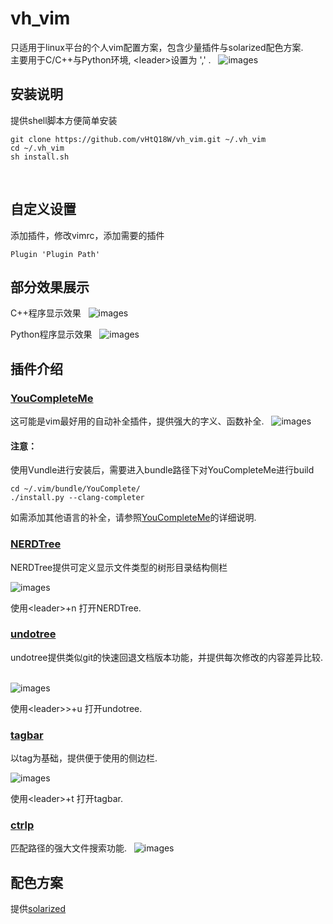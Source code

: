 # vh_vim
只适用于linux平台的个人vim配置方案，包含少量插件与solarized配色方案.  
主要用于C/C++与Python环境, \<leader\>设置为 ',' .  
![images](https://github.com/vHtQ18W/vh_vim/blob/master/images/main.png)  


## 安装说明  
提供shell脚本方便简单安装  
```
git clone https://github.com/vHtQ18W/vh_vim.git ~/.vh_vim
cd ~/.vh_vim
sh install.sh
```
  
## 自定义设置  
添加插件，修改vimrc，添加需要的插件  
```
Plugin 'Plugin Path'
```
## 部分效果展示  
C++程序显示效果  
![images](https://github.com/vHtQ18W/vh_vim/blob/master/images/c%2B%2B_example(folly).png)  
  
Python程序显示效果  
![images](https://github.com/vHtQ18W/vh_vim/blob/master/images/py_example.png)




## 插件介绍  
### [YouCompleteMe](https://github.com/Valloric/YouCompleteMe)  
这可能是vim最好用的自动补全插件，提供强大的字义、函数补全.  
![images](https://github.com/vHtQ18W/vh_vim/blob/master/images/YCM_example.png)  
#### 注意：
使用Vundle进行安装后，需要进入bundle路径下对YouCompleteMe进行build  
```
cd ~/.vim/bundle/YouComplete/
./install.py --clang-completer
```
如需添加其他语言的补全，请参照[YouCompleteMe](https://github.com/Valloric/YouCompleteMe)的详细说明.  
  
### [NERDTree](https://github.com/scrooloose/nerdtree)
NERDTree提供可定义显示文件类型的树形目录结构侧栏  
  
![images](https://github.com/vHtQ18W/vh_vim/blob/master/images/Nerdtree_example.png)  
  
使用\<leader\>+n 打开NERDTree.  

### [undotree](https://github.com/mbbill/undotree)  
undotree提供类似git的快速回退文档版本功能，并提供每次修改的内容差异比较.  
  
![images](https://github.com/vHtQ18W/vh_vim/blob/master/images/undotree_example.png)  
  
使用\<leader>\>+u 打开undotree.  
  
### [tagbar](https://github.com/majutsushi/tagbar)  
以tag为基础，提供便于使用的侧边栏.  
  
![images](https://github.com/vHtQ18W/vh_vim/blob/master/images/tagbar_example.png)   
  
使用\<leader\>+t 打开tagbar.  
  
### [ctrlp](https://github.com/kien/ctrlp.vim)  
匹配路径的强大文件搜索功能.  
![images](https://github.com/vHtQ18W/vh_vim/blob/master/images/ctrlp_example.png)  
  
## 配色方案  
提供[solarized](https://github.com/altercation/solarized)  
